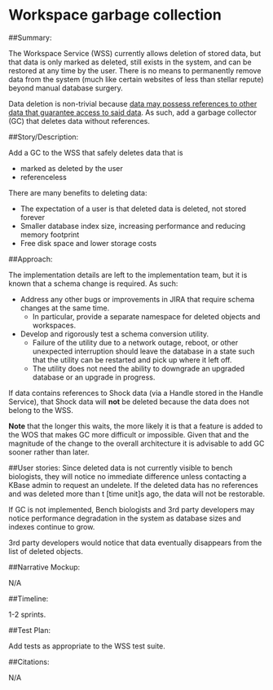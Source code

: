 # Workspace garbage collection

##Summary:

The Workspace Service (WSS) currently allows deletion of stored data, but that
data is only marked as deleted, still exists in the system, and can be
restored at any time by the user. There is no means to permanently remove data
from the system (much like certain websites of less than stellar repute) beyond
manual database surgery.

Data deletion is non-trivial because [data may possess references to other
data that guarantee access to said data](http://kbase.us/services/ws/docs/fundamentals.html#references).
As such, add a garbage collector (GC) that deletes data without references.

##Story/Description:

Add a GC to the WSS that safely deletes data that is

* marked as deleted by the user
* referenceless

There are many benefits to deleting data:

* The expectation of a user is that deleted data is deleted, not stored forever
* Smaller database index size, increasing performance and reducing memory
  footprint
* Free disk space and lower storage costs

##Approach:

The implementation details are left to the implementation team, but it is
known that a schema change is required. As such:

* Address any other bugs or improvements in JIRA that require schema changes
  at the same time.
    * In particular, provide a separate namespace for deleted objects and
      workspaces.
* Develop and rigorously test a schema conversion utility.
    * Failure of the utility due to a network outage, reboot, or other
      unexpected interruption should leave the database in a state such that
      the utility can be restarted and pick up where it left off.
    * The utility does not need the ability to downgrade an upgraded database
      or an upgrade in progress.



If data contains references to Shock data (via a Handle stored in the
Handle Service), that Shock data will **not** be deleted because the data
does not belong to the WSS.

**Note** that the longer this waits, the more likely it is that a feature is
added to the WOS that makes GC more difficult or impossible. Given that and the
magnitude of the change to the overall architecture it is advisable to add GC
sooner rather than later.

##User stories:
Since deleted data is not currently visible to bench biologists, they will
notice no immediate difference unless contacting a KBase admin to request an
undelete. If the deleted data has no references and was deleted more than
t [time unit]s ago, the data will not be restorable.

If GC is not implemented, Bench biologists and 3rd party developers may notice
performance degradation in the system as database sizes and indexes continue to
grow.

3rd party developers would notice that data eventually disappears from the list
of deleted objects.

##Narrative Mockup:

N/A

##Timeline:

1-2 sprints.

##Test Plan:

Add tests as appropriate to the WSS test suite.

##Citations:

N/A
